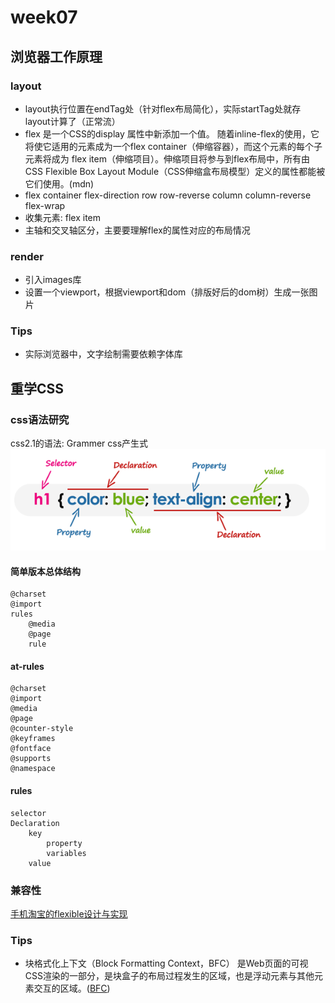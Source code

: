 # week07

## 浏览器工作原理

### layout

* layout执行位置在endTag处（针对flex布局简化），实际startTag处就存layout计算了（正常流）
* flex 是一个CSS的display 属性中新添加一个值。 随着inline-flex的使用，它将使它适用的元素成为一个flex container（伸缩容器），而这个元素的每个子元素将成为 flex item（伸缩项目）。伸缩项目将参与到flex布局中，所有由CSS Flexible Box Layout Module（CSS伸缩盒布局模型）定义的属性都能被它们使用。(mdn)
* flex container
    flex-direction
        row
        row-reverse
        column
        column-reverse
    flex-wrap
* 收集元素: flex item
* 主轴和交叉轴区分，主要要理解flex的属性对应的布局情况

### render

* 引入images库
* 设置一个viewport，根据viewport和dom（排版好后的dom树）生成一张图片

### Tips

* 实际浏览器中，文字绘制需要依赖字体库

## 重学CSS

### css语法研究

css2.1的语法:
Grammer css产生式
![alt 属性文本](./Css-Syntax.png)

#### 简单版本总体结构

    @charset
    @import
    rules
        @media
        @page
        rule

#### at-rules

    @charset
    @import
    @media
    @page
    @counter-style
    @keyframes
    @fontface
    @supports
    @namespace

#### rules

    selector
    Declaration
        key
            property
            variables
        value

### 兼容性

[手机淘宝的flexible设计与实现](http://www.html-js.com/article/2402)

### Tips

* 块格式化上下文（Block Formatting Context，BFC） 是Web页面的可视CSS渲染的一部分，是块盒子的布局过程发生的区域，也是浮动元素与其他元素交互的区域。([BFC](https://developer.mozilla.org/zh-CN/docs/Web/Guide/CSS/Block_formatting_context))
